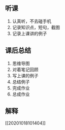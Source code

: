 ## 听课

1. 认真听，不去碰手机
2. 记录知识点，短句，截图
3. 记录上课讲的例子

## 课后总结

1. 思维导图
2. 对着笔记回顾
3. 写上课的例子
4. 总结例子
5. 完成作业
6. 总成作业

## 解释

[[20201018101404]]